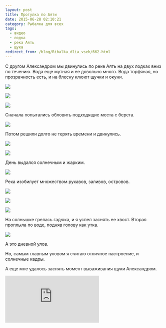 ```yaml
---
layout: post
title: Прогулка по Аяти
date: 2015-06-28 02:10:21
category: Рыбалка для всех
tags:
  - видео
  - лодка
  - река Аять
  - щука
redirect_from: /blog/Ribalka_dlia_vseh/662.html
---
```

С другом Александром мы двинулись по реке Аять на двух лодках вниз по
течению. Вода еще мутная и ее довольно много. Вода торфяная, но
прозрачность есть, и на блесну клюют щучки и окуни.

![](https://img-fotki.yandex.ru/get/3309/13906080.54/0_a158c_2658137d_XXL.jpg)

![](https://img-fotki.yandex.ru/get/4802/13906080.54/0_a158d_a8b4b6e5_XXL.jpg)

![](https://img-fotki.yandex.ru/get/6100/13906080.54/0_a158e_f16b3638_XXL.jpg)

Сначала попытались обловить подходящие места с берега.

![](https://img-fotki.yandex.ru/get/4428/13906080.54/0_a158f_62e646c3_XXL.jpg)

Потом решили долго не терять времени и двинулись.

![](https://img-fotki.yandex.ru/get/5903/13906080.54/0_a1590_c144952_XXL.jpg)

![](https://img-fotki.yandex.ru/get/4508/13906080.54/0_a1591_7d512165_XXL.jpg)

День выдался солнечным и жарким.

![](https://img-fotki.yandex.ru/get/9757/13906080.54/0_a1592_4c8bd38a_XXL.jpg)

Река изобилует множеством рукавов, заливов, островов.

![](https://img-fotki.yandex.ru/get/4515/13906080.54/0_a1595_36ab0efd_XXL.jpg)

![](https://img-fotki.yandex.ru/get/4309/13906080.54/0_a1597_6670e5ef_XXL.jpg)

![](https://img-fotki.yandex.ru/get/5603/13906080.54/0_a1598_bc1a7233_XXL.jpg)

На солнышке грелась гадюка, и я успел заснять ее хвост. Вторая проплыла
по воде, подняв голову как утка.

![](https://img-fotki.yandex.ru/get/15550/13906080.54/0_a1599_8bb31383_XXL.jpg)

А это дневной улов.

Но, самым главным уловом я считаю отличное настроение, и солнечные
кадры.

А еще мне удалось заснять момент вываживания щуки Александром.

<div class="video">
  <iframe src="https://www.youtube.com/embed/42IrsA-YtOc" frameborder="0" allowfullscreen></iframe>
</div>
